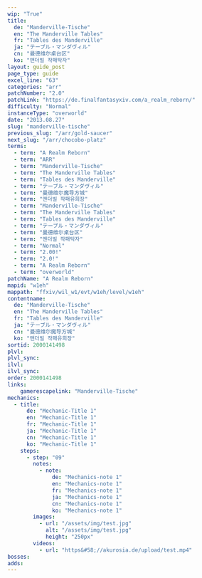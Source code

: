 ```yaml
---
wip: "True"
title:
  de: "Manderville-Tische"
  en: "The Manderville Tables"
  fr: "Tables des Manderville"
  ja: "テーブル・マンダヴィル"
  cn: "曼德维尔桌台区"
  ko: "맨더빌 작패탁자"
layout: guide_post
page_type: guide
excel_line: "63"
categories: "arr"
patchNumber: "2.0"
patchLink: "https://de.finalfantasyxiv.com/a_realm_reborn/"
difficulty: "Normal"
instanceType: "overworld"
date: "2013.08.27"
slug: "manderville-tische"
previous_slug: "/arr/gold-saucer"
next_slug: "/arr/chocobo-platz"
terms:
  - term: "A Realm Reborn"
  - term: "ARR"
  - term: "Manderville-Tische"
  - term: "The Manderville Tables"
  - term: "Tables des Manderville"
  - term: "テーブル・マンダヴィル"
  - term: "曼德维尔魔导方城"
  - term: "맨더빌 작패유희장"
  - term: "Manderville-Tische"
  - term: "The Manderville Tables"
  - term: "Tables des Manderville"
  - term: "テーブル・マンダヴィル"
  - term: "曼德维尔桌台区"
  - term: "맨더빌 작패탁자"
  - term: "Normal"
  - term: "2.00!"
  - term: "2.0!"
  - term: "A Realm Reborn"
  - term: "overworld"
patchName: "A Realm Reborn"
mapid: "w1eh"
mappath: "ffxiv/wil_w1/evt/w1eh/level/w1eh"
contentname:
  de: "Manderville-Tische"
  en: "The Manderville Tables"
  fr: "Tables des Manderville"
  ja: "テーブル・マンダヴィル"
  cn: "曼德维尔魔导方城"
  ko: "맨더빌 작패유희장"
sortid: 2000141498
plvl: 
plvl_sync: 
ilvl: 
ilvl_sync: 
order: 2000141498
links:
    gamerescapelink: "Manderville-Tische"
mechanics:
  - title:
      de: "Mechanic-Title 1"
      en: "Mechanic-Title 1"
      fr: "Mechanic-Title 1"
      ja: "Mechanic-Title 1"
      cn: "Mechanic-Title 1"
      ko: "Mechanic-Title 1"
    steps:
      - step: "09"
        notes:
          - note:
              de: "Mechanics-note 1"
              en: "Mechanics-note 1"
              fr: "Mechanics-note 1"
              ja: "Mechanics-note 1"
              cn: "Mechanics-note 1"
              ko: "Mechanics-note 1"
        images:
          - url: "/assets/img/test.jpg"
            alt: "/assets/img/test.jpg"
            height: "250px"
        videos:
          - url: "https&#58;//akurosia.de/upload/test.mp4"
bosses:
adds:
---
```

